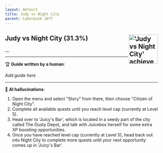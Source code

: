```yaml
---
layout: default
title: Judy vs Night City
parent: Cyberpunk 2077
---
```


## Judy vs Night City (31.3%) <img align="right" src="https://cdn.cloudflare.steamstatic.com/steamcommunity/public/images/apps/1091500/0a1df4318c75f42845fc3a1a28739d8acea3b7e7.jpg" alt="'Judy vs Night City' achievement icon" width="96" height="96">

__

---

:trophy: **Guide written by a human**:

_Add guide here_

---

:robot: **AI hallucinations**:

1. Open the menu and select "Story" from there, then choose "Citizen of Night City". 
2. Complete all available quests until you reach level cap (currently at Level 5). 
3. Head over to 'Juicy's Bar', which is located in a seedy part of the city called The Dusty Depot, and talk with Juicebox herself for some extra XP boosting opportunities.
4. Once you have reached level cap (currently at Level 5), head back out into Night City to complete more quests until your next opportunity comes up in 'Juicy's Bar'.

